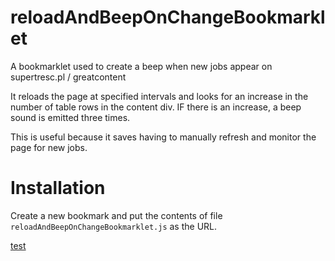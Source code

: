 # reloadAndBeepOnChangeBookmarklet
A bookmarklet used to create a beep when new jobs appear on supertresc.pl / greatcontent 

It reloads the page at specified intervals and looks for an increase in the number of table rows in the content div. IF there is an increase, a beep sound is emitted three times.

This is useful because it saves having to manually refresh and monitor the page for new jobs.

Installation
============

Create a new bookmark and put the contents of file ```reloadAndBeepOnChangeBookmarklet.js``` as the URL. 

<a href="javascript:alert('hello')" >test</a>
